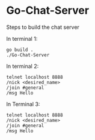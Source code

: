 # Go-Chat-Server

Steps to build the chat server

In terminal 1:
```
go build .
./Go-Chat-Server 
```

In terminal 2:
```
telnet localhost 8888
/nick <desired_name>
/join #general
/msg Hello
```


In Terminal 3:
```
telnet localhost 8888
/nick <desired_name>
/join #general
/msg Hello
```
